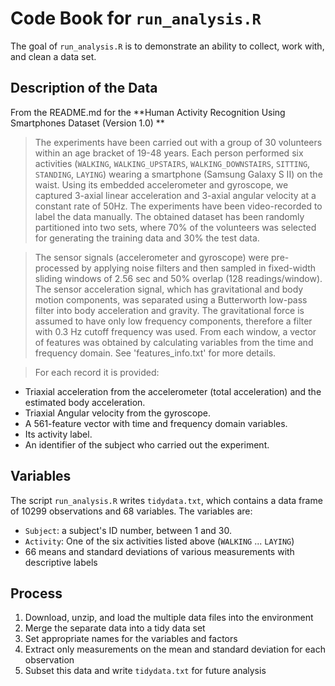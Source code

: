 Code Book for `run_analysis.R`
==============================
The goal of `run_analysis.R` is to demonstrate an ability to collect, work with, and clean a data set.

Description of the Data
-----------------------
From the README.md for the **Human Activity Recognition Using Smartphones Dataset (Version 1.0)  **

> The experiments have been carried out with a group of 30 volunteers within an age bracket of 19-48 years. Each person performed six activities (`WALKING`, `WALKING_UPSTAIRS`, `WALKING_DOWNSTAIRS`, `SITTING`, `STANDING`, `LAYING`) wearing a smartphone (Samsung Galaxy S II) on the waist. Using its embedded accelerometer and gyroscope, we captured 3-axial linear acceleration and 3-axial angular velocity at a constant rate of 50Hz. The experiments have been video-recorded to label the data manually. The obtained dataset has been randomly partitioned into two sets, where 70% of the volunteers was selected for generating the training data and 30% the test data. 

> The sensor signals (accelerometer and gyroscope) were pre-processed by applying noise filters and then sampled in fixed-width sliding windows of 2.56 sec and 50% overlap (128 readings/window). The sensor acceleration signal, which has gravitational and body motion components, was separated using a Butterworth low-pass filter into body acceleration and gravity. The gravitational force is assumed to have only low frequency components, therefore a filter with 0.3 Hz cutoff frequency was used. From each window, a vector of features was obtained by calculating variables from the time and frequency domain. See 'features_info.txt' for more details. 

> For each record it is provided:
- Triaxial acceleration from the accelerometer (total acceleration) and the estimated body acceleration.
- Triaxial Angular velocity from the gyroscope. 
- A 561-feature vector with time and frequency domain variables. 
- Its activity label. 
- An identifier of the subject who carried out the experiment.

Variables
---------
The script `run_analysis.R` writes `tidydata.txt`, which contains a data frame of 10299 observations and 68 variables. The variables are:
- `Subject`: a subject's ID number, between 1 and 30.
- `Activity`: One of the six activities listed above (`WALKING` ... `LAYING`)
- 66 means and standard deviations of various measurements with descriptive labels

Process
-------
1. Download, unzip, and load the multiple data files into the environment  
2. Merge the separate data into a tidy data set  
3. Set appropriate names for the variables and factors
4. Extract only measurements on the mean and standard deviation for each observation
5. Subset this data and write `tidydata.txt` for future analysis
